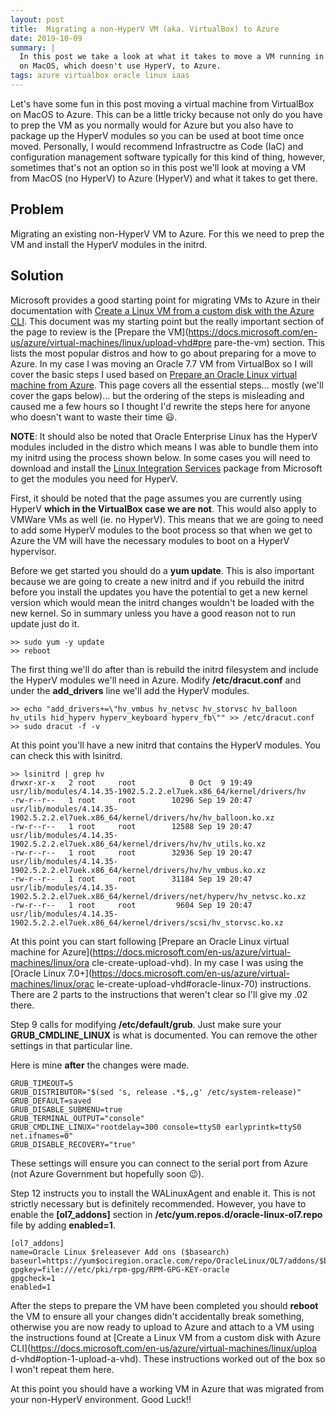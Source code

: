 ```yaml
---
layout: post
title:  Migrating a non-HyperV VM (aka. VirtualBox) to Azure
date: 2019-10-09
summary: |
  In this post we take a look at what it takes to move a VM running in VirtualBox
  on MacOS, which doesn't use HyperV, to Azure. 
tags: azure virtualbox oracle linux iaas
---
```


Let's have some fun in this post moving a virtual machine from VirtualBox on
MacOS to Azure. This can be a little tricky because not only do you have to
prep the VM as you normally would for Azure but you also have to package up the
HyperV modules so you can be used at boot time once moved. Personally, I would
recommend Infrastructre as Code (IaC) and configuration management software
typically for this kind of thing, however, sometimes that's not an option so in
this post we'll look at moving a VM from MacOS (no HyperV) to Azure (HyperV) and
what it takes to get there.

## Problem
Migrating an existing non-HyperV VM to Azure.  For this we need to prep the VM
and install the HyperV modules in the initrd.

## Solution 
Microsoft provides a good starting point for migrating VMs to Azure
in their documentation with [Create a Linux VM from a custom disk with the Azure
CLI](https://docs.microsoft.com/en-us/azure/virtual-machines/linux/upload-vhd).
This document was my starting point but the really
important section of the page to review is the [Prepare the
VM](https://docs.microsoft.com/en-us/azure/virtual-machines/linux/upload-vhd#pre
pare-the-vm) section. This lists the most popular distros and how
to go about preparing for a move to Azure. In my case I was moving
an Oracle 7.7 VM from VirtualBox so I will cover the basic steps
I used based on [Prepare an Oracle Linux virtual machine from
Azure](https://docs.microsoft.com/en-us/azure/virtual-machines/linux/oracle-create-upload-vhd?toc=%2fazure%2fvirtual-machines%2flinux%2ftoc.json#prerequisites). This page
covers all the essential steps... mostly (we'll cover the gaps below)... but the
ordering of the steps is misleading and caused me a few hours so I thought I'd
rewrite the steps here for anyone who doesn't want to waste their time :smiley:.

__NOTE__: It should also be noted that Oracle Enterprise Linux 
has the HyperV modules included in the distro which means I was able
to bundle them into my initrd using the process shown below. In some cases
you will need to download and install the [Linux Integration
Services](https://www.microsoft.com/en-us/download/details.aspx?id=55106)
package from Microsoft to get the modules you need for HyperV.

First, it should be noted that the page assumes you are currently using HyperV
__which in the VirtualBox case we are not__. This would also apply to VMWare VMs
as well (ie. no HyperV). This means that we are going to need to add some HyperV
modules to the boot process so that when we get to Azure the VM will have the
necessary modules to boot on a HyperV hypervisor.

Before we get started you should do a __yum update__. This is also important
because we are going to create a new initrd and if you rebuild the initrd before
you install the updates you have the potential to get a new kernel version which
would mean the initrd changes wouldn't be loaded with the new kernel. So in
summary unless you have a good reason not to run update just do it.

```terminal
>> sudo yum -y update
>> reboot
```

The first thing we'll do after than is rebuild the initrd filesystem and include
the HyperV modules we'll need in Azure. Modify __/etc/dracut.conf__ and under
the __add_drivers__ line we'll add the HyperV modules.

```terminal
>> echo "add_drivers+=\"hv_vmbus hv_netvsc hv_storvsc hv_balloon hv_utils hid_hyperv hyperv_keyboard hyperv_fb\"" >> /etc/dracut.conf
>> sudo dracut -f -v
``` 

At this point you'll have a new initrd that contains the HyperV modules. You can
check this with lsinitrd.

```terminal
>> lsinitrd | grep hv
drwxr-xr-x   2 root     root            0 Oct  9 19:49 usr/lib/modules/4.14.35-1902.5.2.2.el7uek.x86_64/kernel/drivers/hv
-rw-r--r--   1 root     root        10296 Sep 19 20:47 usr/lib/modules/4.14.35-1902.5.2.2.el7uek.x86_64/kernel/drivers/hv/hv_balloon.ko.xz
-rw-r--r--   1 root     root        12588 Sep 19 20:47 usr/lib/modules/4.14.35-1902.5.2.2.el7uek.x86_64/kernel/drivers/hv/hv_utils.ko.xz
-rw-r--r--   1 root     root        32936 Sep 19 20:47 usr/lib/modules/4.14.35-1902.5.2.2.el7uek.x86_64/kernel/drivers/hv/hv_vmbus.ko.xz
-rw-r--r--   1 root     root        31184 Sep 19 20:47 usr/lib/modules/4.14.35-1902.5.2.2.el7uek.x86_64/kernel/drivers/net/hyperv/hv_netvsc.ko.xz
-rw-r--r--   1 root     root         9604 Sep 19 20:47 usr/lib/modules/4.14.35-1902.5.2.2.el7uek.x86_64/kernel/drivers/scsi/hv_storvsc.ko.xz
```

At this point you can start following
[Prepare an Oracle Linux virtual machine for
Azure](https://docs.microsoft.com/en-us/azure/virtual-machines/linux/ora
cle-create-upload-vhd). In my case I was using the [Oracle Linux
7.0+](https://docs.microsoft.com/en-us/azure/virtual-machines/linux/orac
le-create-upload-vhd#oracle-linux-70) instructions. There are 2 parts to
the instructions that weren't clear so I'll give my .02 there.

Step 9 calls for modifying __/etc/default/grub__. Just make sure your
__GRUB_CMDLINE_LINUX__ is what is documented. You can remove the other
settings in that particular line.

Here is mine __after__ the changes were made.
```terminal
GRUB_TIMEOUT=5
GRUB_DISTRIBUTOR="$(sed 's, release .*$,,g' /etc/system-release)"
GRUB_DEFAULT=saved
GRUB_DISABLE_SUBMENU=true
GRUB_TERMINAL_OUTPUT="console"
GRUB_CMDLINE_LINUX="rootdelay=300 console=ttyS0 earlyprintk=ttyS0 net.ifnames=0"
GRUB_DISABLE_RECOVERY="true"
```

These settings will ensure you can connect to the serial port from Azure (not
Azure Government but hopefully soon :wink:).

Step 12 instructs you to install the WALinuxAgent and enable it. This is not
strictly necessary but is definitely recommended. However, you have to enable
the __[ol7_addons]__ section in __/etc/yum.repos.d/oracle-linux-ol7.repo__ file
by adding __enabled=1__.

```terminal
[ol7_addons]
name=Oracle Linux $releasever Add ons ($basearch)
baseurl=https://yum$ociregion.oracle.com/repo/OracleLinux/OL7/addons/$basearch/
gpgkey=file:///etc/pki/rpm-gpg/RPM-GPG-KEY-oracle
gpgcheck=1
enabled=1
```

After the steps to prepare the VM have been completed you should __reboot__
the VM to ensure all your changes didn't accidentally break something,
otherwise you are now ready to upload to Azure and attach to a VM using
the instructions found at [Create a Linux VM from a custom disk with Azure
CLI](https://docs.microsoft.com/en-us/azure/virtual-machines/linux/uploa
d-vhd#option-1-upload-a-vhd). These instructions worked out of the box so I
won't repeat them here.

At this point you should have a working VM in Azure that was migrated from your
non-HyperV environment.  Good Luck!!


